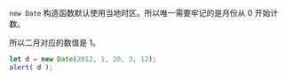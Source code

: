 `new Date` 构造函数默认使用当地时区。所以唯一需要牢记的是月份从 0 开始计数。

所以二月对应的数值是 1。

```js run
let d = new Date(2012, 1, 20, 3, 12);
alert( d );
```
